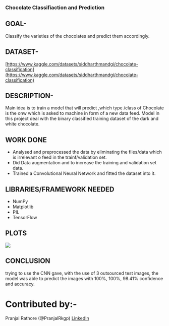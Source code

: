 ### Chocolate Classifiaction and Prediction

## GOAL-

Classify the varieties of the chocolates and predict them accordingly.

## DATASET-

[https://www.kaggle.com/datasets/siddharthmandgi/chocolate-classification](https://www.kaggle.com/datasets/siddharthmandgi/chocolate-classification)

## DESCRIPTION-

Main idea is to train a model that will predict ,which type /class of Chocolate is the onw which is asked to machine in form of a new data feed. Model in this project deal with the binary classified training dataset of the dark and white chocolate.

## WORK DONE

- Analysed and preprocessed the data by eliminating the files/data which is irrelevant o feed in the trainf/validation set.
- Did Data augmentation and to increase the training and validation set data.
- Trained a Convolutional Neural Network and fitted the dataset into it.

## LIBRARIES/FRAMEWORK NEEDED

- NumPy
- Matplotlib
- PIL
- TensorFlow

## PLOTS
![](https://github.com/PranjalRkgp/ML-Crate/blob/main/Chocolate%20Classification%20and%20Prediction/Images/plots.png)


## CONCLUSION

trying to use the CNN gave,
with the use of 3 outsourced test images, the model was able to predict the images with 100%, 100%, 98.41% confidence and accuracy.

# Contributed by:-
Pranjal Rathore (@PranjalRkgp)
[LinkedIn](https://www.linkedin.com/in/pranjal-rathore-5539a721a/) 
